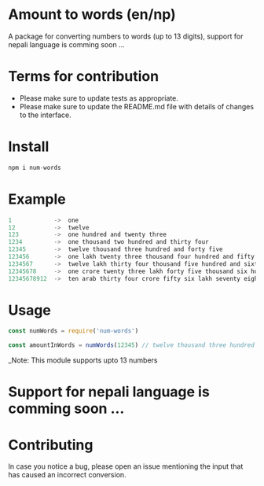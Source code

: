 # Amount to words (en/np)

A package for converting numbers to words (up to 13 digits), support for nepali language is comming soon ...


# Terms for contribution

- Please make sure to update tests as appropriate.
- Please make sure to update the README.md file with details of changes to the interface.


# Install

```js
npm i num-words
```

# Example

```js
1            ->  one
12           ->  twelve
123          ->  one hundred and twenty three
1234         ->  one thousand two hundred and thirty four
12345        ->  twelve thousand three hundred and forty five
123456       ->  one lakh twenty three thousand four hundred and fifty six
1234567      ->  twelve lakh thirty four thousand five hundred and sixty seven
12345678     ->  one crore twenty three lakh forty five thousand six hundred and seventy eight
12345678912  ->  ten arab thirty four crore fifty six lakh seventy eight thousand nine hundren and twelve
```

# Usage

```js
const numWords = require('num-words')

const amountInWords = numWords(12345) // twelve thousand three hundred and forty five
```

_Note: This module supports upto 13 numbers

# Support for nepali language is comming soon ...

# Contributing

In case you notice a bug, please open an issue mentioning the input that has caused an incorrect conversion.
